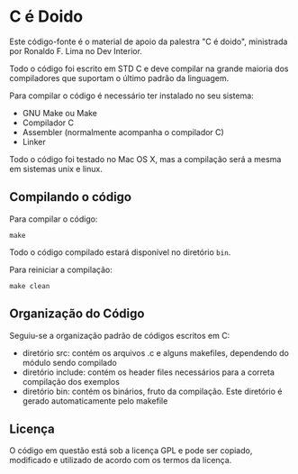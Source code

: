 # C é Doido

Este código-fonte é o material de apoio da palestra "C é doido", ministrada por
Ronaldo F. Lima no Dev Interior.

Todo o código foi escrito em STD C e deve compilar na grande maioria dos
compiladores que suportam o último padrão da linguagem.

Para compilar o código é necessário ter instalado no seu sistema:

- GNU Make ou Make
- Compilador C
- Assembler (normalmente acompanha o compilador C)
- Linker

Todo o código foi testado no Mac OS X, mas a compilação será a mesma em sistemas
unix e linux.

## Compilando o código

Para compilar o código:

`make`

Todo o código compilado estará disponível no diretório `bin`.

Para reiniciar a compilação:

`make clean`

## Organização do Código

Seguiu-se a organização padrão de códigos escritos em C:

- diretório src: contém os arquivos .c e alguns makefiles, dependendo do módulo
  sendo compilado
- diretório include: contém os header files necessários para a correta
  compilação dos exemplos
- diretório bin: contém os binários, fruto da compilação. Este diretório é
gerado automaticamente pelo makefile

## Licença

O código em questão está sob a licença GPL e pode ser copiado, modificado e
utilizado de acordo com os termos da licença.
